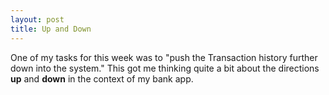 ```yaml
---
layout: post
title: Up and Down
---
```

One of my tasks for this week was to "push the Transaction history further down into the system." This got me thinking quite a bit about the directions **up** and **down** in the context of my bank app.
